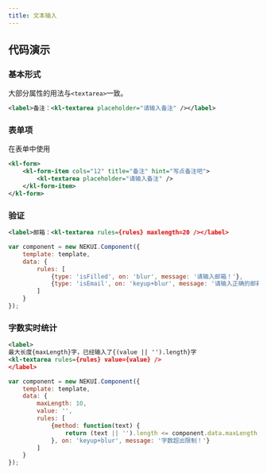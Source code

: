 ```yaml
---
title: 文本输入
---
```


## 代码演示

### 基本形式

大部分属性的用法与`<textarea>`一致。

<!-- demo_start -->
<div class="m-example"></div>

```xml
<label>备注：<kl-textarea placeholder="请输入备注" /></label>
```
<!-- demo_end -->

### 表单项

在表单中使用

<!-- demo_start -->
<div class="m-example"></div>

```xml
<kl-form>
    <kl-form-item cols="12" title="备注" hint="写点备注吧">
        <kl-textarea placeholder="请输入备注" />
    </kl-form-item>
</kl-form>
```
<!-- demo_end -->

### 验证

<!-- demo_start -->
<div class="m-example"></div>

```xml
<label>邮箱：<kl-textarea rules={rules} maxlength=20 /></label>
```

```javascript
var component = new NEKUI.Component({
    template: template,
    data: {
        rules: [
            {type: 'isFilled', on: 'blur', message: '请输入邮箱！'},
            {type: 'isEmail', on: 'keyup+blur', message: '请输入正确的邮箱！'}
        ]
    }
});
```
<!-- demo_end -->

### 字数实时统计

<!-- demo_start -->
<div class="m-example"></div>

```xml
<label>
最大长度{maxLength}字，已经输入了{(value || '').length}字
<kl-textarea rules={rules} value={value} />
</label>
```

```javascript
var component = new NEKUI.Component({
    template: template,
    data: {
        maxLength: 10,
        value: '',
        rules: [
            {method: function(text) {
                return (text || '').length <= component.data.maxLength;
            }, on: 'keyup+blur', message: '字数超出限制！'}
        ]
    }
});
```
<!-- demo_end -->
